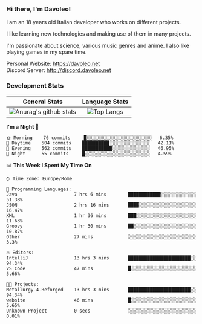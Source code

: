 ### Hi there, I'm Davoleo!

I am an 18 years old Italian developer who works on different projects.

I like learning new technologies and making use of them in many projects.

I'm passionate about science, various music genres and anime.
I also like playing games in my spare time.

Personal Website: https://davoleo.net <br>
Discord Server: http://discord.davoleo.net

### Development Stats

General Stats             |  Language Stats
:-------------------------:|:-------------------------:
![Anurag's github stats](https://github-readme-stats.vercel.app/api?username=Davoleo&count_private=true&show_icons=true&theme=tokyonight)  |  ![Top Langs](https://github-readme-stats.vercel.app/api/top-langs/?username=Davoleo&theme=tokyonight&layout=compact)



<!--START_SECTION:waka-->
**I'm a Night 🦉** 

```text
🌞 Morning    76 commits     █░░░░░░░░░░░░░░░░░░░░░░░░   6.35% 
🌆 Daytime    504 commits    ██████████░░░░░░░░░░░░░░░   42.11% 
🌃 Evening    562 commits    ███████████░░░░░░░░░░░░░░   46.95% 
🌙 Night      55 commits     █░░░░░░░░░░░░░░░░░░░░░░░░   4.59%

```


📊 **This Week I Spent My Time On** 

```text
⌚︎ Time Zone: Europe/Rome

💬 Programming Languages: 
Java                     7 hrs 6 mins        ████████████░░░░░░░░░░░░░   51.38% 
JSON                     2 hrs 16 mins       ████░░░░░░░░░░░░░░░░░░░░░   16.47% 
XML                      1 hr 36 mins        ███░░░░░░░░░░░░░░░░░░░░░░   11.63% 
Groovy                   1 hr 30 mins        ██░░░░░░░░░░░░░░░░░░░░░░░   10.87% 
Other                    27 mins             ░░░░░░░░░░░░░░░░░░░░░░░░░   3.3%

🔥 Editors: 
IntelliJ                 13 hrs 3 mins       ███████████████████████░░   94.34% 
VS Code                  47 mins             █░░░░░░░░░░░░░░░░░░░░░░░░   5.66%

🐱‍💻 Projects: 
Metallurgy-4-Reforged    13 hrs 3 mins       ███████████████████████░░   94.34% 
website                  46 mins             █░░░░░░░░░░░░░░░░░░░░░░░░   5.65% 
Unknown Project          0 secs              ░░░░░░░░░░░░░░░░░░░░░░░░░   0.01%

```


<!--END_SECTION:waka-->

<!--
**Davoleo/Davoleo** is a ✨ _special_ ✨ repository because its `README.md` (this file) appears on your GitHub profile.

https://gist.github.com/Davoleo/43516c64c8169e24dc2571c34713863b

Here are some ideas to get you started:

- 🔭 I’m currently working on ...
- 🌱 I’m currently learning ...
- 👯 I’m looking to collaborate on ...
- 🤔 I’m looking for help with ...
- 💬 Ask me about ...
- 📫 How to reach me: ...
- 😄 Pronouns: ...
- ⚡ Fun fact: ...
-->
